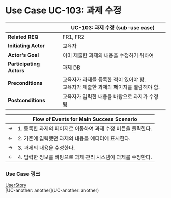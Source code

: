 # Use Case UC-103: 과제 수정

|                          | UC-103: 과제 수정 (sub-use case)                             |
| ------------------------ | ------------------------------------------------------------ |
| __Related REQ__          | FR1, FR2                                                     |
| __Initiating Actor__     | 교육자                                                       |
| __Actor's Goal__         | 이미 제출한 과제의 내용을 수정하기 위하여                    |
| __Participating Actors__ | 과제 DB                                                      |
| __Preconditions__        | 교육자가 과제를 등록한 적이 있어야 함.<br />교육자가 제출한 과제의 페이지를 열람해야 함. |
| __Postconditions__       | 교육자가 입력한 내용을 바탕으로 과제가 수정됨.               |

|      | Flow of Events for Main Success Scenario                     |
| ---- | ------------------------------------------------------------ |
| ->   | 1. 등록한 과제의 페이지로 이동하여 과제 수정 버튼을 클릭한다. |
| <-   | 2. 기존에 입력했던 과제의 내용을 에디터에 표시한다.          |
| ->   | 3. 과제의 내용을 수정한다.                                   |
| <-   | 4. 입력한 정보를 바탕으로 과제 관리 시스템이 과제를 수정한다. |

### Use Case 링크

[UserStory](UserStory)<br/>[UC-another: another](UC-another: another)<br/>

